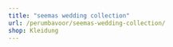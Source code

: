 ```yaml
---
title: "seemas wedding collection"
url: /perumbavoor/seemas-wedding-collection/
shop: Kleidung
---
```

